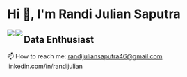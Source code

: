 # Hi 👋, I'm Randi Julian Saputra

<p>
  <img align="left" src="https://github-readme-stats.vercel.app/api?username=randiijulian&show_icons=true&theme=radical">
  <img align="left" src="https://github-readme-stats.vercel.app/api/top-langs/?username=randiijulian&layout=compact&theme=radical&hide=html,css">
</p>


## **Data Enthusiast**
📫 How to reach me: 
randijuliansaputra46@gmail.com
linkedin.com/in/randijulian
<!--
Here are some ideas to get you started:

- 🔭 I’m currently working on ...
- 🌱 I’m currently learning ...
- 👯 I’m looking to collaborate on ...
- 🤔 I’m looking for help with ...
- 💬 Ask me about ..
-->
